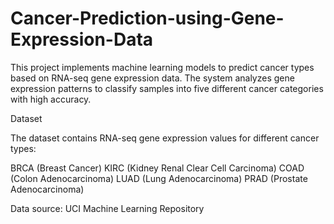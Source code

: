# Cancer-Prediction-using-Gene-Expression-Data
This project implements machine learning models to predict cancer types based on RNA-seq gene expression data. The system analyzes gene expression patterns to classify samples into five different cancer categories with high accuracy.

Dataset

The dataset contains RNA-seq gene expression values for different cancer types:

BRCA (Breast Cancer)
KIRC (Kidney Renal Clear Cell Carcinoma)
COAD (Colon Adenocarcinoma)
LUAD (Lung Adenocarcinoma)
PRAD (Prostate Adenocarcinoma)

Data source: UCI Machine Learning Repository

